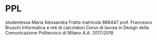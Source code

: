 # PPL
studentessa Maria Alessandra Fratta
matricola 886447
prof. Francesco Bruschi
Informatica e reti di calcolatori
Corso di laurea in Design della Comunicazione
Politecnico di Milano
A.A. 2017/2018
